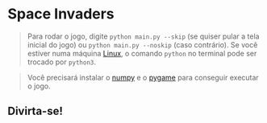 # Space Invaders

> Para rodar o jogo, digite `python main.py --skip` (se quiser pular a tela inicial do jogo) ou ```python main.py --noskip``` (caso contrário). Se você estiver numa máquina [Linux](https://en.wikipedia.org/wiki/Linux), o comando ```python``` no terminal pode ser trocado por ```python3```.

> Você precisará instalar o [numpy](https://numpy.org/install/#python-and-numpy-installation-guide) e o [pygame](https://www.pygame.org/wiki/GettingStarted#pygame-installation) para conseguir executar o jogo.

 ## Divirta-se!